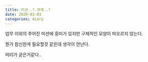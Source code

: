 ```yaml
---
title: 미션..? 과제..?
date: 2020-01-03
categories: diary
---
```

업무 이외의 주어진 미션에 흥미가 있지만 구체적인 모양이 떠오르지 않는다.

뭔가 참신한게 필요할것 같은데 생각이 안난다.

머리가 굳은거같다..
